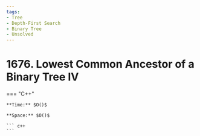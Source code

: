 ```yaml
---
tags:
- Tree
- Depth-First Search
- Binary Tree
- Unsolved
---
```



# 1676. Lowest Common Ancestor of a Binary Tree IV

=== "C++"

    **Time:** $O()$

    **Space:** $O()$

    ``` c++
    ```